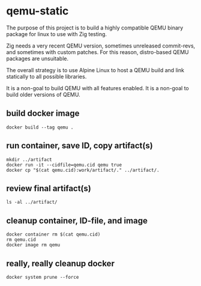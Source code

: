 # qemu-static

The purpose of this project is to build a highly compatible QEMU binary package
for linux to use with Zig testing.

Zig needs a very recent QEMU version, sometimes unreleased commit-revs, and
sometimes with custom patches. For this reason, distro-based QEMU packages are
unsuitable.

The overall strategy is to use Alpine Linux to host a QEMU build and link
statically to all possible libraries.

It is a non-goal to build QEMU with all features enabled.
It is a non-goal to build older versions of QEMU.

## build docker image
```
docker build --tag qemu .
```

## run container, save ID, copy artifact(s)
```
mkdir ../artifact
docker run -it --cidfile=qemu.cid qemu true
docker cp "$(cat qemu.cid):work/artifact/." ../artifact/.
```

## review final artifact(s)
```
ls -al ../artifact/
```

## cleanup container, ID-file, and image
```
docker container rm $(cat qemu.cid)
rm qemu.cid
docker image rm qemu
```

## really, really cleanup docker
```
docker system prune --force
```
